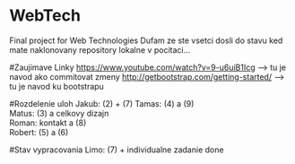 # WebTech
Final project for Web Technologies 
Dufam ze ste vsetci dosli do stavu ked mate naklonovany repository lokalne v pocitaci...

#Zaujimave Linky
https://www.youtube.com/watch?v=9-u6uiB1Icg     --> tu je navod ako commitovat zmeny
http://getbootstrap.com/getting-started/        --> tu je navod ku bootstrapu

#Rozdelenie uloh
Jakub: (2) + (7)
Tamas: (4) a (9)  
Matus: (3) a celkovy dizajn  
Roman: kontakt a (8)  
Robert: (5) a (6)  

#Stav vypracovania
Limo: (7) + individualne zadanie done 